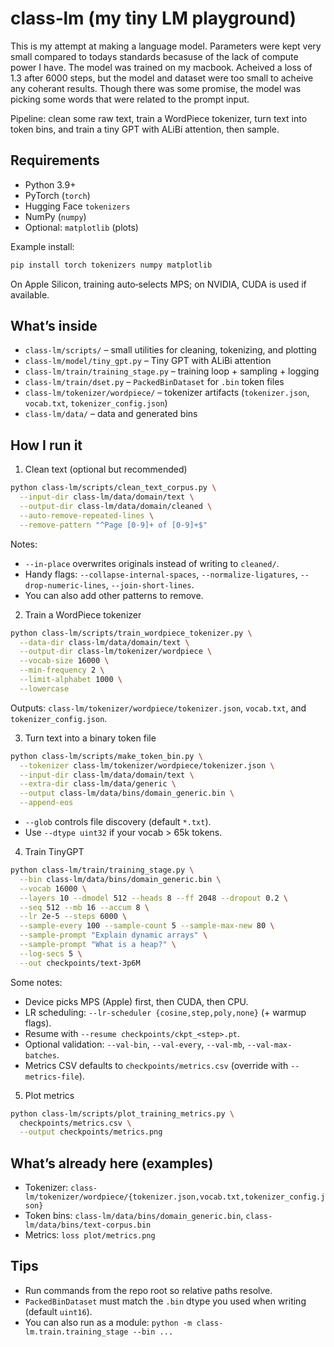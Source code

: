 # class‑lm (my tiny LM playground)

This is my attempt at making a language model. Parameters were kept very small compared to todays standards becasuse of the lack of compute power I have. The model was trained on my macbook. Acheived a loss of 1.3 after 6000 steps, but the model and dataset were too small to acheive any coherant results. Though there was some promise, the model was picking some words that were related to the prompt input. 

Pipeline: clean some raw text, train a WordPiece tokenizer, turn text into token bins, and train a tiny GPT with ALiBi attention, then sample.

## Requirements
- Python 3.9+
- PyTorch (`torch`)
- Hugging Face `tokenizers`
- NumPy (`numpy`)
- Optional: `matplotlib` (plots)

Example install:

```bash
pip install torch tokenizers numpy matplotlib
```

On Apple Silicon, training auto‑selects MPS; on NVIDIA, CUDA is used if available.

## What’s inside
- `class-lm/scripts/` – small utilities for cleaning, tokenizing, and plotting
- `class-lm/model/tiny_gpt.py` – Tiny GPT with ALiBi attention
- `class-lm/train/training_stage.py` – training loop + sampling + logging
- `class-lm/train/dset.py` – `PackedBinDataset` for `.bin` token files
- `class-lm/tokenizer/wordpiece/` – tokenizer artifacts (`tokenizer.json`, `vocab.txt`, `tokenizer_config.json`)
- `class-lm/data/` – data and generated bins

## How I run it

1) Clean text (optional but recommended)

```bash
python class-lm/scripts/clean_text_corpus.py \
  --input-dir class-lm/data/domain/text \
  --output-dir class-lm/data/domain/cleaned \
  --auto-remove-repeated-lines \
  --remove-pattern "^Page [0-9]+ of [0-9]+$"
```

Notes:
- `--in-place` overwrites originals instead of writing to `cleaned/`.
- Handy flags: `--collapse-internal-spaces`, `--normalize-ligatures`, `--drop-numeric-lines`, `--join-short-lines`.
- You can also add other patterns to remove.

2) Train a WordPiece tokenizer

```bash
python class-lm/scripts/train_wordpiece_tokenizer.py \
  --data-dir class-lm/data/domain/text \
  --output-dir class-lm/tokenizer/wordpiece \
  --vocab-size 16000 \
  --min-frequency 2 \
  --limit-alphabet 1000 \
  --lowercase
```

Outputs: `class-lm/tokenizer/wordpiece/tokenizer.json`, `vocab.txt`, and `tokenizer_config.json`.

3) Turn text into a binary token file

```bash
python class-lm/scripts/make_token_bin.py \
  --tokenizer class-lm/tokenizer/wordpiece/tokenizer.json \
  --input-dir class-lm/data/domain/text \
  --extra-dir class-lm/data/generic \
  --output class-lm/data/bins/domain_generic.bin \
  --append-eos
```

- `--glob` controls file discovery (default `*.txt`).
- Use `--dtype uint32` if your vocab > 65k tokens.

4) Train TinyGPT

```bash
python class-lm/train/training_stage.py \
  --bin class-lm/data/bins/domain_generic.bin \
  --vocab 16000 \
  --layers 10 --dmodel 512 --heads 8 --ff 2048 --dropout 0.2 \
  --seq 512 --mb 16 --accum 8 \
  --lr 2e-5 --steps 6000 \
  --sample-every 100 --sample-count 5 --sample-max-new 80 \
  --sample-prompt "Explain dynamic arrays" \
  --sample-prompt "What is a heap?" \
  --log-secs 5 \
  --out checkpoints/text-3p6M
```

Some notes:
- Device picks MPS (Apple) first, then CUDA, then CPU.
- LR scheduling: `--lr-scheduler {cosine,step,poly,none}` (+ warmup flags).
- Resume with `--resume checkpoints/ckpt_<step>.pt`.
- Optional validation: `--val-bin`, `--val-every`, `--val-mb`, `--val-max-batches`.
- Metrics CSV defaults to `checkpoints/metrics.csv` (override with `--metrics-file`).

5) Plot metrics

```bash
python class-lm/scripts/plot_training_metrics.py \
  checkpoints/metrics.csv \
  --output checkpoints/metrics.png
```

## What’s already here (examples)
- Tokenizer: `class-lm/tokenizer/wordpiece/{tokenizer.json,vocab.txt,tokenizer_config.json}`
- Token bins: `class-lm/data/bins/domain_generic.bin`, `class-lm/data/bins/text-corpus.bin`
- Metrics: `loss plot/metrics.png`

## Tips
- Run commands from the repo root so relative paths resolve.
- `PackedBinDataset` must match the `.bin` dtype you used when writing (default `uint16`).
- You can also run as a module: `python -m class-lm.train.training_stage --bin ...`
